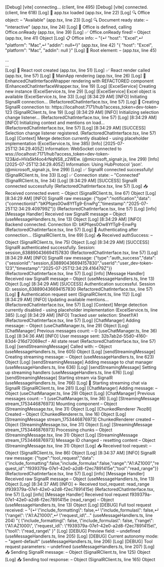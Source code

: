 [Debug] [vite] connecting... (client, line 495)
[Debug] [vite] connected. (client, line 618)
[Log] 🚀 app.tsx loaded (app.tsx, line 22)
[Log] 🔍 Office object: – "Available" (app.tsx, line 23)
[Log] 🔍 Document ready state: – "interactive" (app.tsx, line 24)
[Log] 📌 Office is defined, calling Office.onReady (app.tsx, line 39)
[Log] ✅ Office.onReady fired! – Object (app.tsx, line 41)
Object
[Log] 📋 Office info: – "{↵  \"host\": \"Excel\",↵  \"platform\": \"Mac\",↵  \"addin\": null↵}" (app.tsx, line 42)
"{
  \"host\": \"Excel\",
  \"platform\": \"Mac\",
  \"addin\": null
}"
[Log] 🎯 Root element: –  (app.tsx, line 45)
<div id="root">…</div>

<div id="root">…</div>
[Log] 🌳 React root created (app.tsx, line 51)
[Log] ✅ React render called (app.tsx, line 57)
[Log] 🎨 MainApp rendering (app.tsx, line 26)
[Log] 🎨 EnhancedChatInterfaceWrapper rendering with REFACTORED component (EnhancedChatInterfaceWrapper.tsx, line 19)
[Log] [ExcelService] Creating new instance (ExcelService.ts, line 29)
[Log] [ExcelService] Excel object is available (ExcelService.ts, line 33)
[Log] [8:34:29 AM] [INFO] Initiating SignalR connection... (RefactoredChatInterface.tsx, line 57)
[Log] 🔌 Creating SignalR connection to: https://localhost:7171/hub?access_token=dev-token-123 (SignalRClient.ts, line 19)
[Log] [8:34:29 AM] [INFO] Initializing selection change listener... (RefactoredChatInterface.tsx, line 57)
[Log] [8:34:29 AM] [INFO] Initializing context and mentions on load... (RefactoredChatInterface.tsx, line 57)
[Log] [8:34:29 AM] [SUCCESS] Selection change listener registered. (RefactoredChatInterface.tsx, line 57)
[Log] [Context] Merge detection currently disabled - using placeholder implementation (ExcelService.ts, line 385)
[Info] [2025-07-25T12:34:29.405Z] Information: WebSocket connected to wss://localhost:7171/hub?access_token=dev-token-123&id=HVa5kf4oo4rNqNS8_z2WEw. (@microsoft_signalr.js, line 299)
[Info] [2025-07-25T12:34:29.405Z] Information: Using HubProtocol 'json'. (@microsoft_signalr.js, line 299)
[Log] ✅ SignalR connected successfully! (SignalRClient.ts, line 33)
[Log] ✅ Connection state: – "Connected" (SignalRClient.ts, line 34)
[Log] [8:34:29 AM] [SUCCESS] SignalR connected successfully (RefactoredChatInterface.tsx, line 57)
[Log] 📥 Received connected event: – Object (SignalRClient.ts, line 67)
Object
[Log] [8:34:29 AM] [INFO] SignalR raw message: {"type":"notification","data":{"connectionId":"bKPfqes0Ow8YfTg9-EnwPg","timestamp":"2025-07-25T12:34:29.409799Z"}} (RefactoredChatInterface.tsx, line 57)
[Log] [info] [Message Handler] Received raw SignalR message – Object (useMessageHandlers.ts, line 13)
Object
[Log] [8:34:29 AM] [INFO] Backend connected. Connection ID: bKPfqes0Ow8YfTg9-EnwPg (RefactoredChatInterface.tsx, line 57)
[Log] 🔐 Authenticating after connection... (SignalRClient.ts, line 69)
[Log] 📥 Received authSuccess: – Object (SignalRClient.ts, line 75)
Object
[Log] [8:34:29 AM] [SUCCESS] SignalR authenticated successfully. Session: session_638890436694157830 (RefactoredChatInterface.tsx, line 57)
[Log] [8:34:29 AM] [INFO] SignalR raw message: {"type":"auth_success","data":{"sessionId":"session_638890436694157830","userId":"user_dev-token-123","timestamp":"2025-07-25T12:34:29.416479Z"}} (RefactoredChatInterface.tsx, line 57)
[Log] [info] [Message Handler] Received raw SignalR message – Object (useMessageHandlers.ts, line 13)
Object
[Log] [8:34:29 AM] [SUCCESS] Authentication successful. Session ID: session_638890436694157830 (RefactoredChatInterface.tsx, line 57)
[Log] 🔐 Authentication request sent (SignalRClient.ts, line 112)
[Log] [8:34:29 AM] [INFO] Updating available mentions... (RefactoredChatInterface.tsx, line 57)
[Log] [Context] Merge detection currently disabled - using placeholder implementation (ExcelService.ts, line 385)
[Log] [8:34:29 AM] [INFO] Tracked user selection: Sheet1!A1 (RefactoredChatInterface.tsx, line 57)
[Log] [ChatManager] Adding message: – Object (useChatManager.ts, line 29)
Object
[Log] [ChatManager] Previous messages count: – 0 (useChatManager.ts, line 36)
[Log] [8:34:36 AM] [INFO] User message sent: 32b7ab2d-55d0-4160-83d4-216d72069ecf - All state reset (RefactoredChatInterface.tsx, line 57)
[Log] [sendStreamingMessage] Called with: – Object (useMessageHandlers.ts, line 605)
Object
[Log] [sendStreamingMessage] Creating streaming message: – Object (useMessageHandlers.ts, line 623)
Object
[Log] [sendStreamingMessage] Adding message to chat manager (useMessageHandlers.ts, line 636)
[Log] [sendStreamingMessage] Setting up streaming handlers (useMessageHandlers.ts, line 676)
[Log] [sendStreamingMessage] Starting stream via SignalR (useMessageHandlers.ts, line 766)
[Log] 🌊 Starting streaming chat via SignalR (SignalRClient.ts, line 281)
[Log] [ChatManager] Adding message: – Object (useChatManager.ts, line 29)
Object
[Log] [ChatManager] Previous messages count: – 1 (useChatManager.ts, line 36)
[Log] [StreamingMessage stream_1753446876973] Mounting component – Object (StreamingMessage.tsx, line 31)
Object
[Log] [ChunkedRenderer 7koz8l] Created – Object (ChunkedRenderer.ts, line 16)
Object
[Log] [StreamingMessage stream_1753446876973] ChunkedRenderer created – Object (StreamingMessage.tsx, line 31)
Object
[Log] [StreamingMessage stream_1753446876973] Processing chunks – Object (StreamingMessage.tsx, line 31)
Object
[Log] [StreamingMessage stream_1753446876973] Message ID changed - resetting content – Object (StreamingMessage.tsx, line 31)
Object
[Log] 📥 Received tool request: – Object (SignalRClient.ts, line 86)
Object
[Log] [8:34:37 AM] [INFO] SignalR raw message: {"type":"tool_request","data":{"include_formatting":false,"include_formulas":false,"range":"A1:AZ1000","request_id":"f939379a-07e1-42e0-a2d8-f2ec7891415e","tool":"read_range"}} (RefactoredChatInterface.tsx, line 57)
[Log] [info] [Message Handler] Received raw SignalR message – Object (useMessageHandlers.ts, line 13)
Object
[Log] [8:34:37 AM] [INFO] ← Received tool_request: read_range (f939379a-07e1-42e0-a2d8-f2ec7891415e) (RefactoredChatInterface.tsx, line 57)
[Log] [info] [Message Handler] Received tool request f939379a-07e1-42e0-a2d8-f2ec7891415e (read_range) – Object (useMessageHandlers.ts, line 13)
Object
[Log] [DEBUG] Full tool request received: – "{↵  \"include_formatting\": false,↵  \"include_formulas\": false,↵  \"range\": \"A1:AZ1000\",↵  \"request_id\"…" (useMessageHandlers.ts, line 204)
"{
  \"include_formatting\": false,
  \"include_formulas\": false,
  \"range\": \"A1:AZ1000\",
  \"request_id\": \"f939379a-07e1-42e0-a2d8-f2ec7891415e\",
  \"tool\": \"read_range\"
}"
[Log] [DEBUG] Preview field: – undefined (useMessageHandlers.ts, line 205)
[Log] [DEBUG] Current autonomy mode: – "agent-default" (useMessageHandlers.ts, line 206)
[Log] [DEBUG] Tool request parameters: – undefined (useMessageHandlers.ts, line 207)
[Log] 📤 Sending SignalR message: – Object (SignalRClient.ts, line 125)
Object
[Log] 📤 Sending tool response: – Object (SignalRClient.ts, line 165)
Object